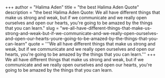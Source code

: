 +++
author = "Halima Aden"
title = "the best Halima Aden Quote"
description = "the best Halima Aden Quote: We all have different things that make us strong and weak, but if we communicate and we really open ourselves and open our hearts, you're going to be amazed by the things that you can learn."
slug = "we-all-have-different-things-that-make-us-strong-and-weak-but-if-we-communicate-and-we-really-open-ourselves-and-open-our-hearts-youre-going-to-be-amazed-by-the-things-that-you-can-learn"
quote = '''We all have different things that make us strong and weak, but if we communicate and we really open ourselves and open our hearts, you're going to be amazed by the things that you can learn.'''
+++
We all have different things that make us strong and weak, but if we communicate and we really open ourselves and open our hearts, you're going to be amazed by the things that you can learn.
